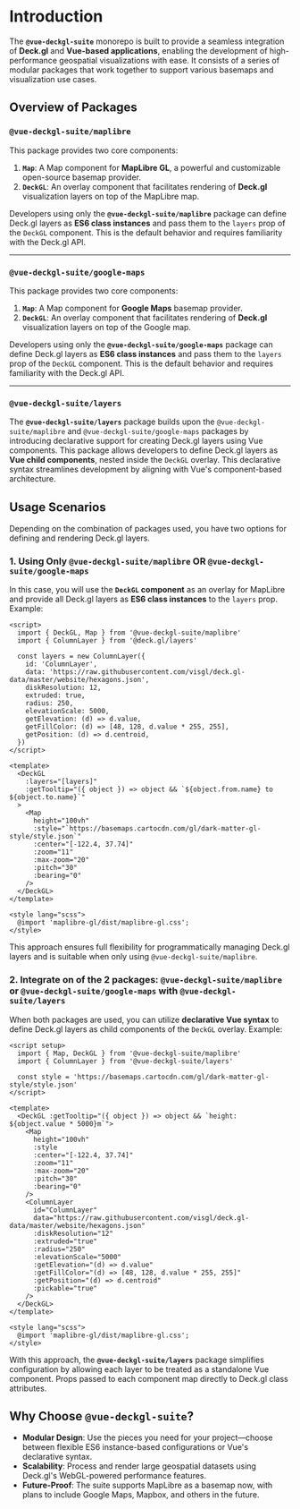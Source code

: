# Introduction

The **`@vue-deckgl-suite`** monorepo is built to provide a seamless integration of **Deck.gl** and **Vue-based applications**, enabling the development of high-performance geospatial visualizations with ease. It consists of a series of modular packages that work together to support various basemaps and visualization use cases.

## Overview of Packages

### `@vue-deckgl-suite/maplibre`
This package provides two core components:
1. **`Map`**: A Map component for **MapLibre GL**, a powerful and customizable open-source basemap provider.
2. **`DeckGL`**: An overlay component that facilitates rendering of **Deck.gl** visualization layers on top of the MapLibre map.

Developers using only the **`@vue-deckgl-suite/maplibre`** package can define Deck.gl layers as **ES6 class instances** and pass them to the `layers` prop of the `DeckGL` component. This is the default behavior and requires familiarity with the Deck.gl API.

---
### `@vue-deckgl-suite/google-maps`
This package provides two core components:
1. **`Map`**: A Map component for **Google Maps** basemap provider.
2. **`DeckGL`**: An overlay component that facilitates rendering of **Deck.gl** visualization layers on top of the Google map.

Developers using only the **`@vue-deckgl-suite/google-maps`** package can define Deck.gl layers as **ES6 class instances** and pass them to the `layers` prop of the `DeckGL` component. This is the default behavior and requires familiarity with the Deck.gl API.

---

### `@vue-deckgl-suite/layers`
The **`@vue-deckgl-suite/layers`** package builds upon the `@vue-deckgl-suite/maplibre` and `@vue-deckgl-suite/google-maps` packages by introducing declarative support for creating Deck.gl layers using Vue components. This package allows developers to define Deck.gl layers as **Vue child components**, nested inside the `DeckGL` overlay. This declarative syntax streamlines development by aligning with Vue's component-based architecture.


## Usage Scenarios

Depending on the combination of packages used, you have two options for defining and rendering Deck.gl layers.

### 1. Using Only `@vue-deckgl-suite/maplibre` OR `@vue-deckgl-suite/google-maps`
In this case, you will use the **`DeckGL` component** as an overlay for MapLibre and provide all Deck.gl layers as **ES6 class instances** to the `layers` prop. Example:

```vue
<script>
  import { DeckGL, Map } from '@vue-deckgl-suite/maplibre'
  import { ColumnLayer } from '@deck.gl/layers'

  const layers = new ColumnLayer({
    id: 'ColumnLayer',
    data: 'https://raw.githubusercontent.com/visgl/deck.gl-data/master/website/hexagons.json',
    diskResolution: 12,
    extruded: true,
    radius: 250,
    elevationScale: 5000,
    getElevation: (d) => d.value,
    getFillColor: (d) => [48, 128, d.value * 255, 255],
    getPosition: (d) => d.centroid,
  })
</script>

<template>
  <DeckGL
    :layers="[layers]"
    :getTooltip="({ object }) => object && `${object.from.name} to ${object.to.name}`"
  >
    <Map
      height="100vh"
      :style="`https://basemaps.cartocdn.com/gl/dark-matter-gl-style/style.json`"
      :center="[-122.4, 37.74]"
      :zoom="11"
      :max-zoom="20"
      :pitch="30"
      :bearing="0"
    />
  </DeckGL>
</template>

<style lang="scss">
  @import 'maplibre-gl/dist/maplibre-gl.css';
</style>
```

This approach ensures full flexibility for programmatically managing Deck.gl layers and is suitable when only using `@vue-deckgl-suite/maplibre`.


### 2. Integrate on of the 2 packages: `@vue-deckgl-suite/maplibre` or `@vue-deckgl-suite/google-maps` with `@vue-deckgl-suite/layers`
When both packages are used, you can utilize **declarative Vue syntax** to define Deck.gl layers as child components of the `DeckGL` overlay. Example:

```vue
<script setup>
  import { Map, DeckGL } from '@vue-deckgl-suite/maplibre'
  import { ColumnLayer } from '@vue-deckgl-suite/layers'

  const style = 'https://basemaps.cartocdn.com/gl/dark-matter-gl-style/style.json'
</script>

<template>
  <DeckGL :getTooltip="({ object }) => object && `height: ${object.value * 5000}m`">
    <Map
      height="100vh"
      :style
      :center="[-122.4, 37.74]"
      :zoom="11"
      :max-zoom="20"
      :pitch="30"
      :bearing="0"
    />
    <ColumnLayer
      id="ColumnLayer"
      data="https://raw.githubusercontent.com/visgl/deck.gl-data/master/website/hexagons.json"
      :diskResolution="12"
      :extruded="true"
      :radius="250"
      :elevationScale="5000"
      :getElevation="(d) => d.value"
      :getFillColor="(d) => [48, 128, d.value * 255, 255]"
      :getPosition="(d) => d.centroid"
      :pickable="true"
    />
  </DeckGL>
</template>

<style lang="scss">
  @import 'maplibre-gl/dist/maplibre-gl.css';
</style>
```

With this approach, the **`@vue-deckgl-suite/layers`** package simplifies configuration by allowing each layer to be treated as a standalone Vue component. Props passed to each component map directly to Deck.gl class attributes.


## Why Choose `@vue-deckgl-suite`?

- **Modular Design**: Use the pieces you need for your project—choose between flexible ES6 instance-based configurations or Vue's declarative syntax.
- **Scalability**: Process and render large geospatial datasets using Deck.gl's WebGL-powered performance features.
- **Future-Proof**: The suite supports MapLibre as a basemap now, with plans to include Google Maps, Mapbox, and others in the future.